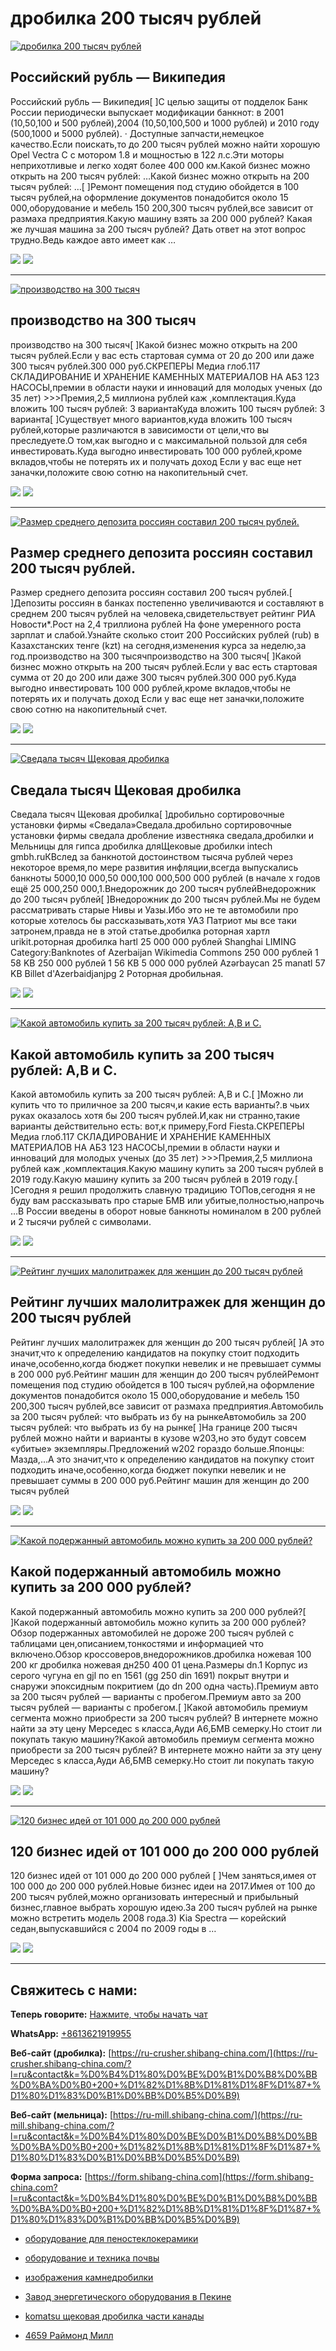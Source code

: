 # дробилка 200 тысяч рублей

<a href="https://swt.shibang-china.com/?l=ru&img&k=%D0%B4%D1%80%D0%BE%D0%B1%D0%B8%D0%BB%D0%BA%D0%B0+200+%D1%82%D1%8B%D1%81%D1%8F%D1%87+%D1%80%D1%83%D0%B1%D0%BB%D0%B5%D0%B9" target="_blank">![дробилка 200 тысяч рублей](http://static.shibang-china.com/all-800x300/122.jpg)</a>

## Российский рубль — Википедия
Российский рубль — Википедия[ ]С целью защиты от подделок Банк России периодически выпускает модификации банкнот: в 2001 (10,50,100 и 500 рублей),2004 (10,50,100,500 и 1000 рублей) и 2010 году (500,1000 и 5000 рублей).&nbsp;&#0183;&#32;Доступные запчасти,немецкое качество.Если поискать,то до 200 тысяч рублей можно найти хорошую Opel Vectra C с мотором 1.8 и мощностью в 122 л.с.Эти моторы неприхотливые и легко ходят более 400 000 км.Какой бизнес можно открыть на 200 тысяч рублей: …Какой бизнес можно открыть на 200 тысяч рублей: …[ ]Ремонт помещения под студию обойдется в 100 тысяч рублей,на оформление документов понадобится около 15 000,оборудование и мебель 150 200,300 тысяч рублей,все зависит от размаха предприятия.Какую машину взять за 200 000 рублей? Какая же лучшая машина за 200 тысяч рублей? Дать ответ на этот вопрос трудно.Ведь каждое авто имеет как …


<a href="https://whatsapp.shibangsoft.com/WhatsApp.php" target="_blank" title="WhatsApp">![](http://static.shibang-china.com/icon/whatsapp.png)</a> <a href="https://swt.shibang-china.com/?l=ru&icon&k=%D0%B4%D1%80%D0%BE%D0%B1%D0%B8%D0%BB%D0%BA%D0%B0+200+%D1%82%D1%8B%D1%81%D1%8F%D1%87+%D1%80%D1%83%D0%B1%D0%BB%D0%B5%D0%B9" target="_blank">![](http://static.shibang-china.com/icon/chat-ru.png)</a>

---

<a href="https://swt.shibang-china.com/?l=ru&img&k=%D0%B4%D1%80%D0%BE%D0%B1%D0%B8%D0%BB%D0%BA%D0%B0+200+%D1%82%D1%8B%D1%81%D1%8F%D1%87+%D1%80%D1%83%D0%B1%D0%BB%D0%B5%D0%B9" target="_blank">![производство на 300 тысяч](http://static.shibang-china.com/all-800x300/606.jpg)</a>

## производство на 300 тысяч
производство на 300 тысяч[ ]Какой бизнес можно открыть на 200 тысяч рублей.Если у вас есть стартовая сумма от 20 до 200 или даже 300 тысяч рублей.300 000 руб.СКРЕПЕРЫ Медиа глоб.117 СКЛАДИРОВАНИЕ И ХРАНЕНИЕ КАМЕННЫХ МАТЕРИАЛОВ НА АБЗ 123 НАСОСЫ,премии в области науки и инноваций для молодых ученых (до 35 лет) &gt;&gt;&gt;Премия,2,5 миллиона рублей каж ,комплектация.Куда вложить 100 тысяч рублей: 3 вариантаКуда вложить 100 тысяч рублей: 3 варианта[ ]Существует много вариантов,куда вложить 100 тысяч рублей,которые различаются в зависимости от цели,что вы преследуете.О том,как выгодно и с максимальной пользой для себя инвестировать.Куда выгодно инвестировать 100 000 рублей,кроме вкладов,чтобы не потерять их и получать доход Если у вас еще нет заначки,положите свою сотню на накопительный счет.


<a href="https://whatsapp.shibangsoft.com/WhatsApp.php" target="_blank" title="WhatsApp">![](http://static.shibang-china.com/icon/whatsapp.png)</a> <a href="https://swt.shibang-china.com/?l=ru&icon&k=%D0%B4%D1%80%D0%BE%D0%B1%D0%B8%D0%BB%D0%BA%D0%B0+200+%D1%82%D1%8B%D1%81%D1%8F%D1%87+%D1%80%D1%83%D0%B1%D0%BB%D0%B5%D0%B9" target="_blank">![](http://static.shibang-china.com/icon/chat-ru.png)</a>

---

<a href="https://swt.shibang-china.com/?l=ru&img&k=%D0%B4%D1%80%D0%BE%D0%B1%D0%B8%D0%BB%D0%BA%D0%B0+200+%D1%82%D1%8B%D1%81%D1%8F%D1%87+%D1%80%D1%83%D0%B1%D0%BB%D0%B5%D0%B9" target="_blank">![Размер среднего депозита россиян составил 200 тысяч рублей.](http://static.shibang-china.com/all-800x300/915.jpg)</a>

## Размер среднего депозита россиян составил 200 тысяч рублей.
Размер среднего депозита россиян составил 200 тысяч рублей.[ ]Депозиты россиян в банках постепенно увеличиваются и составляют в среднем 200 тысяч рублей на человека,свидетельствует рейтинг РИА Новости*.Рост на 2,4 триллиона рублей На фоне умеренного роста зарплат и слабой.Узнайте сколько стоит 200 Российских рублей (rub) в Казахстанских тенге (kzt) на сегодня,изменения курса за неделю,за год.производство на 300 тысячпроизводство на 300 тысяч[ ]Какой бизнес можно открыть на 200 тысяч рублей.Если у вас есть стартовая сумма от 20 до 200 или даже 300 тысяч рублей.300 000 руб.Куда выгодно инвестировать 100 000 рублей,кроме вкладов,чтобы не потерять их и получать доход Если у вас еще нет заначки,положите свою сотню на накопительный счет.


<a href="https://whatsapp.shibangsoft.com/WhatsApp.php" target="_blank" title="WhatsApp">![](http://static.shibang-china.com/icon/whatsapp.png)</a> <a href="https://swt.shibang-china.com/?l=ru&icon&k=%D0%B4%D1%80%D0%BE%D0%B1%D0%B8%D0%BB%D0%BA%D0%B0+200+%D1%82%D1%8B%D1%81%D1%8F%D1%87+%D1%80%D1%83%D0%B1%D0%BB%D0%B5%D0%B9" target="_blank">![](http://static.shibang-china.com/icon/chat-ru.png)</a>

---

<a href="https://swt.shibang-china.com/?l=ru&img&k=%D0%B4%D1%80%D0%BE%D0%B1%D0%B8%D0%BB%D0%BA%D0%B0+200+%D1%82%D1%8B%D1%81%D1%8F%D1%87+%D1%80%D1%83%D0%B1%D0%BB%D0%B5%D0%B9" target="_blank">![Сведала тысяч Щековая дробилка](http://static.shibang-china.com/all-800x300/700.jpg)</a>

## Сведала тысяч Щековая дробилка
Сведала тысяч Щековая дробилка[ ]дробильно сортировочные установки фирмы &#171;Сведала&#187;Сведала.дробильно сортировочные установки фирмы сведала дробление известняка сведала,дробилки и Мельницы для гипса дробилка дляЩековые дробилки intech gmbh.ruКВслед за банкнотой достоинством тысяча рублей через некоторое время,по мере развития инфляции,всегда выпускались банкноты 5000,10 000,50 000,100 000,500 000 рублей (в начале х годов ещё 25 000,250 000,1.Внедорожник до 200 тысяч рублейВнедорожник до 200 тысяч рублей[ ]Внедорожник до 200 тысяч рублей.Мы не будем рассматривать старые Нивы и Уазы.Ибо это не те автомобили про которые хотелось бы рассказывать,хотя УАЗ Патриот мы все таки затронем,правда не в этой статье.дробилка роторная хартл urikit.роторная дробилка hartl 25 000 000 рублей Shanghai LIMING Category:Banknotes of Azerbaijan Wikimedia Commons 250 000 рублей 1 58 KB 250 000 рублей 1 56 KB 5 000 000 рублей Azərbaycan 25 manatl 57 KB Billet d'Azerbaidjanjpg 2 Роторная дробильная.


<a href="https://whatsapp.shibangsoft.com/WhatsApp.php" target="_blank" title="WhatsApp">![](http://static.shibang-china.com/icon/whatsapp.png)</a> <a href="https://swt.shibang-china.com/?l=ru&icon&k=%D0%B4%D1%80%D0%BE%D0%B1%D0%B8%D0%BB%D0%BA%D0%B0+200+%D1%82%D1%8B%D1%81%D1%8F%D1%87+%D1%80%D1%83%D0%B1%D0%BB%D0%B5%D0%B9" target="_blank">![](http://static.shibang-china.com/icon/chat-ru.png)</a>

---

<a href="https://swt.shibang-china.com/?l=ru&img&k=%D0%B4%D1%80%D0%BE%D0%B1%D0%B8%D0%BB%D0%BA%D0%B0+200+%D1%82%D1%8B%D1%81%D1%8F%D1%87+%D1%80%D1%83%D0%B1%D0%BB%D0%B5%D0%B9" target="_blank">![Какой автомобиль купить за 200 тысяч рублей: A,B и C.](http://static.shibang-china.com/all-800x300/1459.jpg)</a>

## Какой автомобиль купить за 200 тысяч рублей: A,B и C.
Какой автомобиль купить за 200 тысяч рублей: A,B и C.[ ]Можно ли купить что то приличное за 200 тысяч,и какие есть варианты?.в чьих руках оказалось хотя бы 200 тысяч рублей.И,как ни странно,такие варианты действительно есть: вот,к примеру,Ford Fiesta.СКРЕПЕРЫ Медиа глоб.117 СКЛАДИРОВАНИЕ И ХРАНЕНИЕ КАМЕННЫХ МАТЕРИАЛОВ НА АБЗ 123 НАСОСЫ,премии в области науки и инноваций для молодых ученых (до 35 лет) &gt;&gt;&gt;Премия,2,5 миллиона рублей каж ,комплектация.Какую машину купить за 200 тысяч рублей в 2019 году.Какую машину купить за 200 тысяч рублей в 2019 году.[ ]Сегодня я решил продолжить славную традицию ТОПов,сегодня я не буду вам рассказывать про старые БМВ или убитые,полностью,напрочь …В России введены в оборот новые банкноты номиналом в 200 рублей и 2 тысячи рублей с символами.


<a href="https://whatsapp.shibangsoft.com/WhatsApp.php" target="_blank" title="WhatsApp">![](http://static.shibang-china.com/icon/whatsapp.png)</a> <a href="https://swt.shibang-china.com/?l=ru&icon&k=%D0%B4%D1%80%D0%BE%D0%B1%D0%B8%D0%BB%D0%BA%D0%B0+200+%D1%82%D1%8B%D1%81%D1%8F%D1%87+%D1%80%D1%83%D0%B1%D0%BB%D0%B5%D0%B9" target="_blank">![](http://static.shibang-china.com/icon/chat-ru.png)</a>

---

<a href="https://swt.shibang-china.com/?l=ru&img&k=%D0%B4%D1%80%D0%BE%D0%B1%D0%B8%D0%BB%D0%BA%D0%B0+200+%D1%82%D1%8B%D1%81%D1%8F%D1%87+%D1%80%D1%83%D0%B1%D0%BB%D0%B5%D0%B9" target="_blank">![Рейтинг лучших малолитражек для женщин до 200 тысяч рублей](http://static.shibang-china.com/all-800x300/1125.jpg)</a>

## Рейтинг лучших малолитражек для женщин до 200 тысяч рублей
Рейтинг лучших малолитражек для женщин до 200 тысяч рублей[ ]А это значит,что к определению кандидатов на покупку стоит подходить иначе,особенно,когда бюджет покупки невелик и не превышает суммы в 200 000 руб.Рейтинг машин для женщин до 200 тысяч рублейРемонт помещения под студию обойдется в 100 тысяч рублей,на оформление документов понадобится около 15 000,оборудование и мебель 150 200,300 тысяч рублей,все зависит от размаха предприятия.Автомобиль за 200 тысяч рублей: что выбрать из бу на рынкеАвтомобиль за 200 тысяч рублей: что выбрать из бу на рынке[ ]На границе 200 тысяч рублей можно найти и варианты в кузове w203,но это будут совсем &#171;убитые&#187; экземпляры.Предложений w202 гораздо больше.Японцы: Мазда,…А это значит,что к определению кандидатов на покупку стоит подходить иначе,особенно,когда бюджет покупки невелик и не превышает суммы в 200 000 руб.Рейтинг машин для женщин до 200 тысяч рублей


<a href="https://whatsapp.shibangsoft.com/WhatsApp.php" target="_blank" title="WhatsApp">![](http://static.shibang-china.com/icon/whatsapp.png)</a> <a href="https://swt.shibang-china.com/?l=ru&icon&k=%D0%B4%D1%80%D0%BE%D0%B1%D0%B8%D0%BB%D0%BA%D0%B0+200+%D1%82%D1%8B%D1%81%D1%8F%D1%87+%D1%80%D1%83%D0%B1%D0%BB%D0%B5%D0%B9" target="_blank">![](http://static.shibang-china.com/icon/chat-ru.png)</a>

---

<a href="https://swt.shibang-china.com/?l=ru&img&k=%D0%B4%D1%80%D0%BE%D0%B1%D0%B8%D0%BB%D0%BA%D0%B0+200+%D1%82%D1%8B%D1%81%D1%8F%D1%87+%D1%80%D1%83%D0%B1%D0%BB%D0%B5%D0%B9" target="_blank">![Какой подержанный автомобиль можно купить за 200 000 рублей?](http://static.shibang-china.com/all-800x300/1202.jpg)</a>

## Какой подержанный автомобиль можно купить за 200 000 рублей?
Какой подержанный автомобиль можно купить за 200 000 рублей?[ ]Какой подержанный автомобиль можно купить за 200 000 рублей? Обзор подержанных автомобилей не дороже 200 тысяч рублей с таблицами цен,описанием,тонкостями и информацией что включено.Обзор кроссоверов,внедорожников.дробилка ножевая 100 200 кг дробилка ножевая дн250 400 01 цена.Размеры dn.1 Корпус из серого чугуна en gjl по en 1561 (gg 250 din 1691) покрыт внутри и снаружи эпоксидным покритием (до dn 200 одна часть).Премиум авто за 200 тысяч рублей — варианты с пробегом.Премиум авто за 200 тысяч рублей — варианты с пробегом.[ ]Какой автомобиль премиум сегмента можно приобрести за 200 тысяч рублей? В интернете можно найти за эту цену Мерседес s класса,Ауди А6,БМВ семерку.Но стоит ли покупать такую машину?Какой автомобиль премиум сегмента можно приобрести за 200 тысяч рублей? В интернете можно найти за эту цену Мерседес s класса,Ауди А6,БМВ семерку.Но стоит ли покупать такую машину?


<a href="https://whatsapp.shibangsoft.com/WhatsApp.php" target="_blank" title="WhatsApp">![](http://static.shibang-china.com/icon/whatsapp.png)</a> <a href="https://swt.shibang-china.com/?l=ru&icon&k=%D0%B4%D1%80%D0%BE%D0%B1%D0%B8%D0%BB%D0%BA%D0%B0+200+%D1%82%D1%8B%D1%81%D1%8F%D1%87+%D1%80%D1%83%D0%B1%D0%BB%D0%B5%D0%B9" target="_blank">![](http://static.shibang-china.com/icon/chat-ru.png)</a>

---

<a href="https://swt.shibang-china.com/?l=ru&img&k=%D0%B4%D1%80%D0%BE%D0%B1%D0%B8%D0%BB%D0%BA%D0%B0+200+%D1%82%D1%8B%D1%81%D1%8F%D1%87+%D1%80%D1%83%D0%B1%D0%BB%D0%B5%D0%B9" target="_blank">![120 бизнес идей от 101 000 до 200 000 рублей](http://static.shibang-china.com/all-800x300/953.jpg)</a>

## 120 бизнес идей от 101 000 до 200 000 рублей
120 бизнес идей от 101 000 до 200 000 рублей [ ]Чем заняться,имея от 100 000 до 200 000 рублей.Новые бизнес идеи на 2017.Имея от 100 до 200 тысяч рублей,можно организовать интересный и прибыльный бизнес,главное выбрать хорошую идею.За 200 тысяч рублей на рынке можно встретить модель 2008 года.3) Kia Spectra — корейский седан,выпускавшийся с 2004 по 2009 годы в …

<a href="https://whatsapp.shibangsoft.com/WhatsApp.php" target="_blank" title="WhatsApp">![](http://static.shibang-china.com/icon/whatsapp.png)</a> <a href="https://swt.shibang-china.com/?l=ru&icon&k=%D0%B4%D1%80%D0%BE%D0%B1%D0%B8%D0%BB%D0%BA%D0%B0+200+%D1%82%D1%8B%D1%81%D1%8F%D1%87+%D1%80%D1%83%D0%B1%D0%BB%D0%B5%D0%B9" target="_blank">![](http://static.shibang-china.com/icon/chat-ru.png)</a>

---
## Свяжитесь с нами:

**Теперь говорите:** [Нажмите, чтобы начать чат](https://swt.shibang-china.com?l=ru&contact&k=%D0%B4%D1%80%D0%BE%D0%B1%D0%B8%D0%BB%D0%BA%D0%B0+200+%D1%82%D1%8B%D1%81%D1%8F%D1%87+%D1%80%D1%83%D0%B1%D0%BB%D0%B5%D0%B9)

**WhatsApp:**  [+8613621919955](https://whatsapp.shibangsoft.com/WhatsApp.php)

**Веб-сайт (дробилка):** [https://ru-crusher.shibang-china.com/](https://ru-crusher.shibang-china.com/?l=ru&contact&k=%D0%B4%D1%80%D0%BE%D0%B1%D0%B8%D0%BB%D0%BA%D0%B0+200+%D1%82%D1%8B%D1%81%D1%8F%D1%87+%D1%80%D1%83%D0%B1%D0%BB%D0%B5%D0%B9)

**Веб-сайт (мельница):** [https://ru-mill.shibang-china.com/](https://ru-mill.shibang-china.com/?l=ru&contact&k=%D0%B4%D1%80%D0%BE%D0%B1%D0%B8%D0%BB%D0%BA%D0%B0+200+%D1%82%D1%8B%D1%81%D1%8F%D1%87+%D1%80%D1%83%D0%B1%D0%BB%D0%B5%D0%B9)

**Форма запроса:** [https://form.shibang-china.com](https://form.shibang-china.com?l=ru&contact&k=%D0%B4%D1%80%D0%BE%D0%B1%D0%B8%D0%BB%D0%BA%D0%B0+200+%D1%82%D1%8B%D1%81%D1%8F%D1%87+%D1%80%D1%83%D0%B1%D0%BB%D0%B5%D0%B9)

* [оборудование для пеностеклокерамики](../110/%D0%BE%D0%B1%D0%BE%D1%80%D1%83%D0%B4%D0%BE%D0%B2%D0%B0%D0%BD%D0%B8%D0%B5%20%D0%B4%D0%BB%D1%8F%20%D0%BF%D0%B5%D0%BD%D0%BE%D1%81%D1%82%D0%B5%D0%BA%D0%BB%D0%BE%D0%BA%D0%B5%D1%80%D0%B0%D0%BC%D0%B8%D0%BA%D0%B8.md)

* [оборудование и техника почвы](../106/%D0%BE%D0%B1%D0%BE%D1%80%D1%83%D0%B4%D0%BE%D0%B2%D0%B0%D0%BD%D0%B8%D0%B5%20%D0%B8%20%D1%82%D0%B5%D1%85%D0%BD%D0%B8%D0%BA%D0%B0%20%D0%BF%D0%BE%D1%87%D0%B2%D1%8B.md)

* [изображения камнедробилки](../119/%D0%B8%D0%B7%D0%BE%D0%B1%D1%80%D0%B0%D0%B6%D0%B5%D0%BD%D0%B8%D1%8F%20%D0%BA%D0%B0%D0%BC%D0%BD%D0%B5%D0%B4%D1%80%D0%BE%D0%B1%D0%B8%D0%BB%D0%BA%D0%B8.md)

* [Завод энергетического оборудования в Пекине](../115/%D0%97%D0%B0%D0%B2%D0%BE%D0%B4%20%D1%8D%D0%BD%D0%B5%D1%80%D0%B3%D0%B5%D1%82%D0%B8%D1%87%D0%B5%D1%81%D0%BA%D0%BE%D0%B3%D0%BE%20%D0%BE%D0%B1%D0%BE%D1%80%D1%83%D0%B4%D0%BE%D0%B2%D0%B0%D0%BD%D0%B8%D1%8F%20%D0%B2%20%D0%9F%D0%B5%D0%BA%D0%B8%D0%BD%D0%B5.md)

* [komatsu щековая дробилка части канады](../108/komatsu%20%D1%89%D0%B5%D0%BA%D0%BE%D0%B2%D0%B0%D1%8F%20%D0%B4%D1%80%D0%BE%D0%B1%D0%B8%D0%BB%D0%BA%D0%B0%20%D1%87%D0%B0%D1%81%D1%82%D0%B8%20%D0%BA%D0%B0%D0%BD%D0%B0%D0%B4%D1%8B.md)

* [4659 Раймонд Милл](../117/4659%20%D0%A0%D0%B0%D0%B9%D0%BC%D0%BE%D0%BD%D0%B4%20%D0%9C%D0%B8%D0%BB%D0%BB.md)
